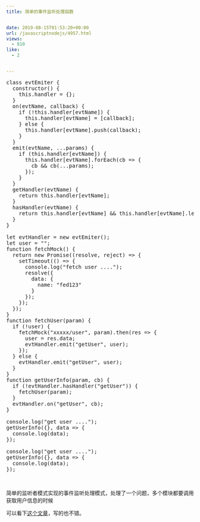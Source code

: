 ```yaml
---
title: 简单的事件监听处理函数


date: 2019-08-15T01:53:20+00:00
url: /javascriptnodejs/4957.html
views:
  - 810
like:
  - 2


---
```

<pre class="EnlighterJSRAW" data-enlighter-language="null">class evtEmiter {
  constructor() {
    this.handler = {};
  }
  on(evtName, callback) {
    if (!this.handler[evtName]) {
      this.handler[evtName] = [callback];
    } else {
      this.handler[evtName].push(callback);
    }
  }
  emit(evtName, ...params) {
    if (this.handler[evtName]) {
      this.handler[evtName].forEach(cb =&gt; {
        cb && cb(...params);
      });
    }
  }
  getHandler(evtName) {
    return this.handler[evtName];
  }
  hasHandler(evtName) {
    return this.handler[evtName] && this.handler[evtName].length;
  }
}

let evtHandler = new evtEmiter();
let user = "";
function fetchMock() {
  return new Promise((resolve, reject) =&gt; {
    setTimeout(() =&gt; {
      console.log("fetch user ....");
      resolve({
        data: {
          name: "fed123"
        }
      });
    });
  });
}
function fetchUser(param) {
  if (!user) {
    fetchMock("xxxxx/user", param).then(res =&gt; {
      user = res.data;
      evtHandler.emit("getUser", user);
    });
  } else {
    evtHandler.emit("getUser", user);
  }
}
function getUserInfo(param, cb) {
  if (!evtHandler.hasHandler("getUser")) {
    fetchUser(param);
  }
  evtHandler.on("getUser", cb);
}

console.log("get user ....");
getUserInfo({}, data =&gt; {
  console.log(data);
});

console.log("get user ....");
getUserInfo({}, data =&gt; {
  console.log(data);
});
</pre>

&nbsp;

简单的监听者模式实现的事件监听处理模式，处理了一个问题，多个模块都要调用获取用户信息的时候

可以看下[这个文章][1]，写的也不错。

 [1]: https://github.com/forthealllight/blog/issues/21